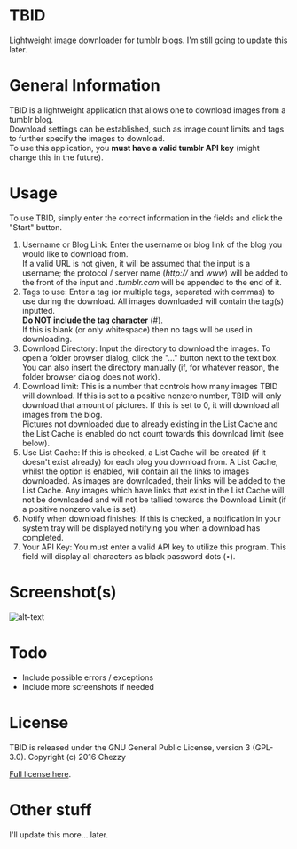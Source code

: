 # TBID
Lightweight image downloader for tumblr blogs.
I'm still going to update this later.

# General Information
TBID is a lightweight application that allows one to download images from a tumblr blog.  
Download settings can be established, such as image count limits and tags to further specify the images to download.  
To use this application, you **must have a valid tumblr API key** (might change this in the future).

# Usage
To use TBID, simply enter the correct information in the fields and click the "Start" button.

1. Username or Blog Link: Enter the username or blog link of the blog you would like to download from.  
If a valid URL is not given, it will be assumed that the input is a username; the protocol / server name (*http://* and *www*) will be added to the front of the input and *.tumblr.com* will be appended to the end of it.
2. Tags to use: Enter a tag (or multiple tags, separated with commas) to use during the download. All images downloaded will contain the tag(s) inputted.  
**Do NOT include the tag character** (#).  
If this is blank (or only whitespace) then no tags will be used in downloading.
3. Download Directory: Input the directory to download the images. To open a folder browser dialog, click the "..." button next to the text box. You can also insert the directory manually (if, for whatever reason, the folder browser dialog does not work).
4. Download limit: This is a number that controls how many images TBID will download. If this is set to a positive nonzero number, TBID will only download that amount of pictures. If this is set to 0, it will download all images from the blog.  
Pictures not downloaded due to already existing in the List Cache and the List Cache is enabled do not count towards this download limit (see below).
5. Use List Cache: If this is checked, a List Cache will be created (if it doesn't exist already) for each blog you download from. A List Cache, whilst the option is enabled, will contain all the links to images downloaded. As images are downloaded, their links will be added to the List Cache. Any images which have links that exist in the List Cache will not be downloaded and will not be tallied towards the Download Limit (if a positive nonzero value is set).
6. Notify when download finishes: If this is checked, a notification in your system tray will be displayed notifying you when a download has completed.
7. Your API Key: You must enter a valid API key to utilize this program. This field will display all characters as black password dots (•).

# Screenshot(s)
![alt-text](http://i.imgur.com/X8Rf0GF.png "TBID Main Window")

# Todo
* Include possible errors / exceptions
* Include more screenshots if needed

# License
TBID is released under the GNU General Public License, version 3 (GPL-3.0).
Copyright (c) 2016 Chezzy  

[Full license here](http://pastebin.com/raw/pqmqP8Bu).

# Other stuff
I'll update this more... later.

